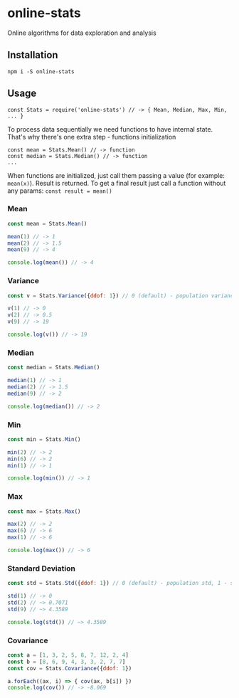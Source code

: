 # online-stats
Online algorithms for data exploration and analysis

## Installation
`npm i -S online-stats`

## Usage
```javasctipt
const Stats = require('online-stats') // -> { Mean, Median, Max, Min, ... }
```

To process data sequentially we need functions to have internal state. 
That's why there's one extra step - functions initialization

```javasctipt
const mean = Stats.Mean() // -> function
const median = Stats.Median() // -> function
...
```

When functions are initialized, just call them passing a value (for example: `mean(x)`).
Result is returned. To get a final result just call a function without any params: `const result = mean()`

### Mean
```javascript
const mean = Stats.Mean()

mean(1) // -> 1
mean(2) // -> 1.5
mean(9) // -> 4

console.log(mean()) // -> 4
```

### Variance
```javascript
const v = Stats.Variance({ddof: 1}) // 0 (default) - population variance, 1 - sample variance

v(1) // -> 0
v(2) // -> 0.5
v(9) // -> 19

console.log(v()) // -> 19
```

### Median
```javascript
const median = Stats.Median()

median(1) // -> 1
median(2) // -> 1.5
median(9) // -> 2

console.log(median()) // -> 2
```

### Min
```javascript
const min = Stats.Min()

min(2) // -> 2
min(6) // -> 2
min(1) // -> 1

console.log(min()) // -> 1
```

### Max
```javascript
const max = Stats.Max()

max(2) // -> 2
max(6) // -> 6
max(1) // -> 6

console.log(max()) // -> 6
```

### Standard Deviation
```javascript
const std = Stats.Std({ddof: 1}) // 0 (default) - population std, 1 - sample std (unbiased)

std(1) // -> 0
std(2) // ~> 0.7071
std(9) // ~> 4.3589

console.log(std()) // ~> 4.3589
```

### Covariance
```javascript
const a = [1, 3, 2, 5, 8, 7, 12, 2, 4]
const b = [8, 6, 9, 4, 3, 3, 2, 7, 7]
const cov = Stats.Covariance({ddof: 1})

a.forEach((ax, i) => { cov(ax, b[i]) })
console.log(cov()) // -> -8.069
```
